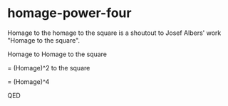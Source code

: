 # homage-power-four
Homage to the homage to the square is a shoutout to Josef Albers' work "Homage to the square".

Homage to Homage to the square 

= (Homage)^2 to the square

= (Homage)^4

QED
